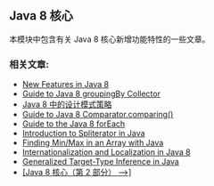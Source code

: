 ## Java 8 核心

本模块中包含有关 Java 8 核心新增功能特性的一些文章。

### 相关文章: 
- [New Features in Java 8](https://www.baeldung.com/java-8-new-features)
- [Guide to Java 8 groupingBy Collector](https://www.baeldung.com/java-groupingby-collector)
- [Java 8 中的设计模式策略](https://www.ossez.com/t/java-8/13978)
- [Guide to Java 8 Comparator.comparing()](https://www.baeldung.com/java-8-comparator-comparing)
- [Guide to the Java 8 forEach](https://www.baeldung.com/foreach-java)
- [Introduction to Spliterator in Java](https://www.baeldung.com/java-spliterator)
- [Finding Min/Max in an Array with Java](https://www.baeldung.com/java-array-min-max)
- [Internationalization and Localization in Java 8](https://www.baeldung.com/java-8-localization)
- [Generalized Target-Type Inference in Java](https://www.baeldung.com/java-generalized-target-type-inference)
- [[Java 8 核心（第 2 部分） -->]](/core-java-modules/core-java-8-2)
